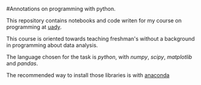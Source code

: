 #Annotations on programming with python.

This repository contains notebooks and code writen for my course on programming at [uady](http://www.matematicas.uady.mx).

This course is oriented towards teaching freshman's without a background in programming about data analysis. 

The language chosen for the task is *python*, with *numpy*, *scipy*, *matplotlib* and *pandas*. 

The recommended way to install those libraries is with [anaconda](http://continuum.io/downloads)
